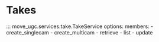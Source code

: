 # Takes

::: move_ugc.services.take.TakeService
    options:
        members:
            - create_singlecam
            - create_multicam
            - retrieve
            - list
            - update